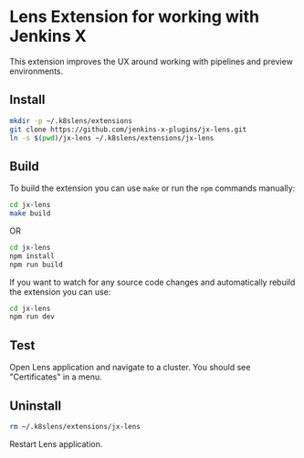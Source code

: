 # Lens Extension for working with Jenkins X

This extension improves the UX around working with pipelines and preview environments.

## Install

```sh
mkdir -p ~/.k8slens/extensions
git clone https://github.com/jenkins-x-plugins/jx-lens.git
ln -s $(pwd)/jx-lens ~/.k8slens/extensions/jx-lens
```

## Build

To build the extension you can use `make` or run the `npm` commands manually:

```sh
cd jx-lens
make build
```

OR

```sh
cd jx-lens
npm install
npm run build
```

If you want to watch for any source code changes and automatically rebuild the extension you can use:

```sh
cd jx-lens
npm run dev
```

## Test

Open Lens application and navigate to a cluster. You should see "Certificates" in a menu.

## Uninstall

```sh
rm ~/.k8slens/extensions/jx-lens
```

Restart Lens application.
